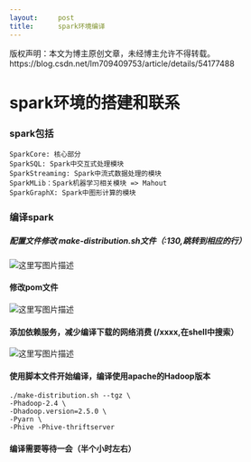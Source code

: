 ```yaml
---
layout:     post
title:      spark环境编译
---
```

<div id="article_content" class="article_content clearfix csdn-tracking-statistics" data-pid="blog" data-mod="popu_307" data-dsm="post">
								<div class="article-copyright">
					版权声明：本文为博主原创文章，未经博主允许不得转载。					https://blog.csdn.net/lm709409753/article/details/54177488				</div>
								            <div id="content_views" class="markdown_views prism-atom-one-dark">
							<!-- flowchart 箭头图标 勿删 -->
							<svg xmlns="http://www.w3.org/2000/svg" style="display: none;"><path stroke-linecap="round" d="M5,0 0,2.5 5,5z" id="raphael-marker-block" style="-webkit-tap-highlight-color: rgba(0, 0, 0, 0);"></path></svg>
							<h1 id="spark环境的搭建和联系">spark环境的搭建和联系</h1>



<h3 id="spark包括">spark包括</h3>

<pre><code>SparkCore: 核心部分
SparkSQL: Spark中交互式处理模块
SparkStreaming: Spark中流式数据处理的模块
SparkMLib：Spark机器学习相关模块 =&gt; Mahout
SparkGraphX: Spark中图形计算的模块
</code></pre>



<h3 id="编译spark">编译spark</h3>



<h5 id="配置文件修改-make-distributionsh文件130跳转到相应的行">配置文件修改 make-distribution.sh文件（:130,跳转到相应的行）</h5>

<p><img src="https://img-blog.csdn.net/20170107184532624?watermark/2/text/aHR0cDovL2Jsb2cuY3Nkbi5uZXQvbG03MDk0MDk3NTM=/font/5a6L5L2T/fontsize/400/fill/I0JBQkFCMA==/dissolve/70/gravity/SouthEast" alt="这里写图片描述" title=""></p>

<h4 id="修改pom文件">修改pom文件</h4>

<p><img src="https://img-blog.csdn.net/20170107184547030?watermark/2/text/aHR0cDovL2Jsb2cuY3Nkbi5uZXQvbG03MDk0MDk3NTM=/font/5a6L5L2T/fontsize/400/fill/I0JBQkFCMA==/dissolve/70/gravity/SouthEast" alt="这里写图片描述" title=""></p>



<h4 id="添加依赖服务减少编译下载的网络消费-xxxx在shell中搜索">添加依赖服务，减少编译下载的网络消费 (/xxxx,在shell中搜索）</h4>

<p><img src="https://img-blog.csdn.net/20170107185010377?watermark/2/text/aHR0cDovL2Jsb2cuY3Nkbi5uZXQvbG03MDk0MDk3NTM=/font/5a6L5L2T/fontsize/400/fill/I0JBQkFCMA==/dissolve/70/gravity/SouthEast" alt="这里写图片描述" title=""></p>

<h4 id="使用脚本文件开始编译编译使用apache的hadoop版本">使用脚本文件开始编译，编译使用apache的Hadoop版本</h4>



<pre class="prettyprint"><code class=" hljs haml">./make-distribution.sh --tgz \
-<span class="ruby"><span class="hljs-constant">Phadoop</span>-<span class="hljs-number">2.4</span> \
</span>-<span class="ruby"><span class="hljs-constant">Dhadoop</span>.version=<span class="hljs-number">2.5</span>.<span class="hljs-number">0</span> \
</span>-<span class="ruby"><span class="hljs-constant">Pyarn</span> \
</span>-<span class="ruby"><span class="hljs-constant">Phive</span> -<span class="hljs-constant">Phive</span>-thriftserver</span></code></pre>



<h4 id="编译需要等待一会半个小时左右">编译需要等待一会（半个小时左右）</h4>            </div>
						<link href="https://csdnimg.cn/release/phoenix/mdeditor/markdown_views-9e5741c4b9.css" rel="stylesheet">
                </div>